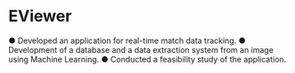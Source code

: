 # EViewer
● Developed an application for real-time match data tracking. ● Development of a database and a data extraction system from an image using Machine Learning. ● Conducted a feasibility study of the application.
